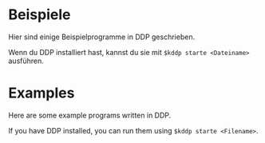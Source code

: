 # Beispiele

Hier sind einige Beispielprogramme in DDP geschrieben.

Wenn du DDP installiert hast, kannst du sie mit `$kddp starte <Dateiname>` ausführen.

# Examples

Here are some example programs written in DDP.

If you have DDP installed, you can run them using `$kddp starte <Filename>`.